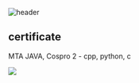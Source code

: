 ![header](https://capsule-render.vercel.app/api?type=waving&color=black&fontColor=White&text=KIMMINA&fontSize=20)
<h2>certificate</h2>
<p>MTA JAVA, Cospro 2 - cpp, python, c </p>
<img src="https://img.shields.io/badge/Python-3766AB?style=flat-square&logo=C&logoColor=white"/></a>&nbsp 

